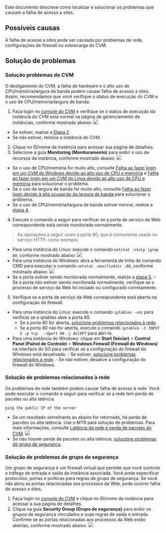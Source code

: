 Este documento descreve como localizar e solucionar os problemas que causam a falha de acesso a sites.

## Possíveis causas

A falha de acesso a sites pode ser causada por problemas de rede, configurações de firewall ou sobrecarga do CVM.

## Solução de problemas
<span id="TroubleshootServer"></span>
### Solução problemas do CVM
O desligamento do CVM, a falha de hardware e o alto uso de CPU/memória/largura de banda podem causar falha de acesso a sites. Assim, recomendamos que você verifique o status de execução do CVM e o uso de CPU/memória/largura de banda.

1. Faça login no [console do CVM](https://console.cloud.tencent.com/cvm/index) e verifique se o status de execução da instância do CVM está normal na página de gerenciamento de instâncias, conforme mostrado abaixo:
![](https://main.qcloudimg.com/raw/c8347dcc04834aa44ade7324b7012d73.png)
 - Se estiver, realize a [Etapa 2](#Server_step02).
 - Se não estiver, reinicie a instância do CVM.
2. <span id="Server_step02">Clique no ID/nome da instância para acessar sua página de detalhes.</span>
3. Selecione a guia **Monitoring (Monitoramento)** para exibir o uso de recursos da instância, conforme mostrado abaixo:
![](https://main.qcloudimg.com/raw/b8396a4507dd6a9808f9907b90e881fa.png)
 - Se o uso de CPU/memória for muito alto, consulte [Falha ao fazer login em um CVM do Windows devido ao alto uso de CPU e memória](https://intl.cloud.tencent.com/document/product/213/32405) e [Falha ao fazer login em um CVM do Linux devido ao alto uso de CPU e memória](https://intl.cloud.tencent.com/document/product/213/32387) para solucionar o problema.
 - Se o uso da largura de banda for muito alto, consulte [Falha ao fazer login devido à alta ocupação da largura de banda](https://intl.cloud.tencent.com/document/product/213/32542) para solucionar o problema.
 - Se o uso de CPU/memória/largura de banda estiver normal, realize a [etapa 4](#Server_step04).
4. <span id="Server_step04">Execute o comando a seguir para verificar se a porta de serviço da Web correspondente está sendo monitorada normalmente. </span>
> As operações a seguir usam a porta 80, que é comumente usada no serviço HTTP, como exemplo.
>
 - Para uma instância do Linux: execute o comando `netstat -ntulp |grep 80`, conforme mostrado abaixo:
 ![](https://mc.qcloudimg.com/static/img/ab5fa663197c3fa0738b2ceb3f559fd3/image.png)
 - Para uma instância do Windows: abra a ferramenta de linha de comando CMD para executar o comando `netstat -ano|findstr :80`, conforme mostrado abaixo:
 ![](https://mc.qcloudimg.com/static/img/c9c32a2e9f12235ad3d2a5aca313f298/image.png)
 - Se a porta estiver sendo monitorada normalmente, realize a [etapa 5](#Server_step05).
 – Se a porta não estiver sendo monitorada normalmente, verifique se o processo de serviço da Web foi iniciado ou configurado corretamente.
5. <span id="Server_step05">Verifique se a porta de serviço da Web correspondente está aberta na configuração do firewall.</span>
 - Para uma instância do Linux: execute o comando `iptables -vnL` para verificar se o iptables abre a porta 80.
    - Se a porta 80 for aberta, [solucione problemas relacionados à rede](#TroubleshootNetwork).
    - Se a porta 80 não for aberta, execute o comando `iptables -I INPUT 5 -p tcp  --dport 80 -j ACCEPT` para abri-la.
 - Para uma instância do Windows: clique em **Start (Iniciar)** > **Control Panel (Painel de Controle)** > **Windows Firewall (Firewall do Windows)** na interface do SO para verificar se a configuração do firewall do Windows está desativada.
		- Se estiver, [solucione problemas relacionados à rede](#TroubleshootNetwork).
		- Se não estiver, desative a configuração do firewall do Windows.

<span id="TroubleshootNetwork"></span>
### Solução de problemas relacionados à rede
Os problemas de rede também podem causar falha de acesso à rede. Você pode executar o comando a seguir para verificar se a rede tem perda de pacotes ou alta latência.
```
ping the public IP of the server
```
- Se um resultado semelhante ao abaixo for retornado, há perda de pacotes ou alta latência. Use o MTR para solução de problemas. Para mais informações, consulte [Latência da rede e perda de pacotes do CVM](https://intl.cloud.tencent.com/document/product/213/14638).
![](https://mc.qcloudimg.com/static/img/30d9946522f43cfc1c6731b9035ae9e9/image.png)
- Se não houver perda de pacotes ou alta latência, [solucione problemas de grupo de segurança](#TroubleshootSecurityGroup).

<span id="TroubleshootSecurityGroup"></span>
### Solução de problemas de grupo de segurança
Um grupo de segurança é um firewall virtual que permite que você controle o tráfego de entrada e saída da instância associada. Você pode especificar protocolos, portas e políticas para regras de grupo de segurança. Se você não abriu as portas relacionadas aos processos da Web, pode ocorrer falha de acesso a sites.
1. Faça login no [console do CVM](https://console.cloud.tencent.com/cvm/index) e clique no ID/nome da instância para acessar a sua página de detalhes.
2. Clique na guia **Security Group (Grupo de segurança)** para exibir os grupos de segurança vinculados e suas regras de saída e entrada. Confirme se as portas relacionadas aos processos da Web estão abertas, conforme mostrado abaixo:
![](https://main.qcloudimg.com/raw/b5782326fcdd77a74ca1435b202ca97b.png)


